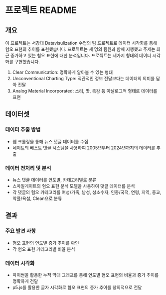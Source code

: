 # 프로젝트 README

## 개요
이 프로젝트는 서강대 Datavisulization 수업의 팀 프로젝트로 데이터 시각화를 통해 혐오 표현의 추이를 표현했습니다. 프로젝트는 세 명의 팀원과 함께 지행했고 주제는 최근 증가하고 있는 혐오 표현에 대한 분석입니다. 프로젝트는  세가지 형태의 데이터 시각화를 구현했습니다.
1. Clear Communication: 명확하게 알아볼 수 있는 형태
2. Unconventional Charting Type: 직관적인 정보 전달보다는 데이터의 의미를 담아 전달
3. Analog Material Incorporated: 소리, 맛, 촉감 등 아날로그적 형태로 데이터를 표현

## 데이터셋
### 데이터 추출 방법
- 웹 크롤링을 통해 뉴스 댓글 데이터를 수집
- 네이트의 베스트 댓글 시스템을 사용하여 2005년부터 2024년까지의 데이터를 추출

### 데이터 전처리 및 분석
- 뉴스 댓글 데이터를 연도별, 카테고리별로 분류
- 스마일게이트의 혐오 표현 분석 모델을 사용하여 댓글 데이터를 분석
- 각 댓글의 혐오 카테고리를 여성/가족, 남성, 성소수자, 인종/국적, 연령, 지역, 종교, 악플/욕설, Clean으로 분류

## 결과
### 주요 발견 사항
- 혐오 표현의 연도별 증가 추이를 확인
- 각 혐오 표현 카테고리별 비율 분석

### 데이터 시각화
- 파이썬을 활용한 누적 막대 그래프를 통해 연도별 혐오 표현의 비율과 증가 추이를 명확하게 전달
- p5.js를 활용한 글자 시각화로 혐오 표현의 증가 추이를 창의적으로 전달

